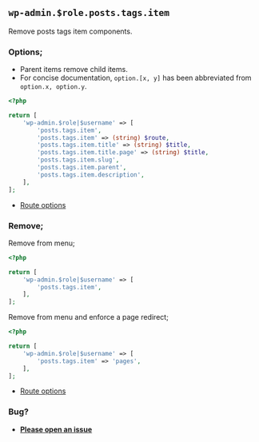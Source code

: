 ## `wp-admin.$role.posts.tags.item`

Remove posts tags item components.

### Options;

- Parent items remove child items.
- For concise documentation, `option.[x, y]` has been abbreviated from `option.x, option.y`.

```php
<?php

return [
	'wp-admin.$role|$username' => [
		'posts.tags.item',
		'posts.tags.item' => (string) $route,
		'posts.tags.item.title' => (string) $title,
		'posts.tags.item.title.page' => (string) $title,
		'posts.tags.item.slug',
		'posts.tags.item.parent',
		'posts.tags.item.description',
	],
];
```

- [Route options](../route-options.md)

### Remove;

Remove from menu;

```php
<?php

return [
	'wp-admin.$role|$username' => [
		'posts.tags.item',
	],
];
```

Remove from menu and enforce a page redirect;

```php
<?php

return [
	'wp-admin.$role|$username' => [
		'posts.tags.item' => 'pages',
	],
];
```

- [Route options](../route-options.md)

### Bug?

- **[Please open an issue](https://github.com/darrenjacoby/intervention/issues/new?title=[wp-admin.posts.tags.item]&labels=bug&assignees=darrenjacoby)**
